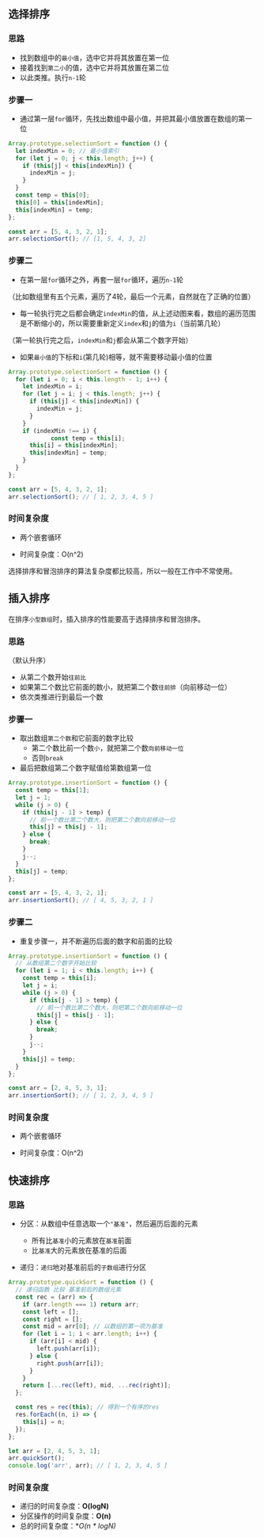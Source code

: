 ## 选择排序

### 思路

- 找到数组中的`最小值`，选中它并将其放置在第一位
- 接着找到`第二小`的值，选中它并将其放置在第二位
- 以此类推。执行`n-1`轮

### 步骤一

- 通过第一层`for`循环，先找出数组中最小值，并把其最小值放置在数组的第一位

```js
Array.prototype.selectionSort = function () {
  let indexMin = 0; // 最小值索引
  for (let j = 0; j < this.length; j++) {
    if (this[j] < this[indexMin]) {
      indexMin = j;
    }
  }
  const temp = this[0];
  this[0] = this[indexMin];
  this[indexMin] = temp;
};

const arr = [5, 4, 3, 2, 1];
arr.selectionSort(); // [1, 5, 4, 3, 2]
```

### 步骤二

- 在第一层`for`循环之外，再套一层`for`循环，遍历`n-1`轮

（比如数组里有五个元素，遍历了4轮，最后一个元素，自然就在了正确的位置）

- 每一轮执行完之后都会确定`indexMin`的值，从上述动图来看，数组的遍历范围是不断缩小的，所以需要重新定义`index`和`j`的值为`i`（当前第几轮）

（第一轮执行完之后，`indexMin`和`j`都会从第二个数字开始）

- 如果`最小值`的下标和`i`(第几轮)相等，就不需要移动最小值的位置

```js
Array.prototype.selectionSort = function () {
  for (let i = 0; i < this.length - 1; i++) {
    let indexMin = i;
    for (let j = i; j < this.length; j++) {
      if (this[j] < this[indexMin]) {
        indexMin = j;
      }
    }
    if (indexMin !== i) {
			const temp = this[i];
      this[i] = this[indexMin];
      this[indexMin] = temp;
    }
  }
};

const arr = [5, 4, 3, 2, 1];
arr.selectionSort(); // [ 1, 2, 3, 4, 5 ]
```

### 时间复杂度

- 两个嵌套循环

- 时间复杂度：O(n^2)

选择排序和冒泡排序的算法复杂度都比较高，所以一般在工作中不常使用。

## 插入排序

在排序`小型数组`时，插入排序的性能要高于选择排序和冒泡排序。

### 思路

（默认升序）

- 从第二个数开始`往前比`
- 如果第二个数比它前面的数小，就把第二个数`往前排`（向前移动一位）
- 依次类推进行到最后一个数

###  步骤一

- 取出数组`第二个数`和它前面的数字比较
  - 第二个数比前一个数`小`，就把第二个数`向前移动一位`
  - 否则`break`
- 最后把数组第二个数字赋值给第数组第一位

```js
Array.prototype.insertionSort = function () {
  const temp = this[1];
  let j = 1;
  while (j > 0) {
    if (this[j - 1] > temp) {
      // 前一个数比第二个数大，则把第二个数向前移动一位
      this[j] = this[j - 1];
    } else {
      break;
    }
    j--;
  }
  this[j] = temp;
};

const arr = [5, 4, 3, 2, 1];
arr.insertionSort(); // [ 4, 5, 3, 2, 1 ]
```

### 步骤二

- 重复步骤一，并不断遍历后面的数字和前面的比较

```js
Array.prototype.insertionSort = function () {
  // 从数组第二个数字开始比较
  for (let i = 1; i < this.length; i++) {
    const temp = this[i];
    let j = i;
    while (j > 0) {
      if (this[j - 1] > temp) {
        // 前一个数比第二个数大，则把第二个数向前移动一位
        this[j] = this[j - 1];
      } else {
        break;
      }
      j--;
    }
    this[j] = temp;
  }
};

const arr = [2, 4, 5, 3, 1];
arr.insertionSort(); // [ 1, 2, 3, 4, 5 ]
```

### 时间复杂度

- 两个嵌套循环

- 时间复杂度：O(n^2)

## 快速排序

### 思路

- 分区：从数组中任意选取一个`"基准"`，然后遍历后面的元素
  - 所有比`基准`小的元素放在`基准`前面
  - 比`基准`大的元素放在基准的后面

- 递归：`递归`地对基准前后的`子数组`进行分区

```js
Array.prototype.quickSort = function () {
  // 递归函数 比较 基准前后的数组元素
  const rec = (arr) => {
    if (arr.length === 1) return arr;
    const left = [];
    const right = [];
    const mid = arr[0]; // 以数组的第一项为基准
    for (let i = 1; i < arr.length; i++) {
      if (arr[i] < mid) {
        left.push(arr[i]);
      } else {
        right.push(arr[i]);
      }
    }
    return [...rec(left), mid, ...rec(right)];
  };

  const res = rec(this); // 得到一个有序的res
  res.forEach((n, i) => {
    this[i] = n;
  });
};

let arr = [2, 4, 5, 3, 1];
arr.quickSort(); 
console.log('arr', arr); // [ 1, 2, 3, 4, 5 ]
```

### 时间复杂度

- 递归的时间复杂度：**O(logN)**
- 分区操作的时间复杂度：**O(n)**
- 总的时间复杂度：**O(n * logN)*